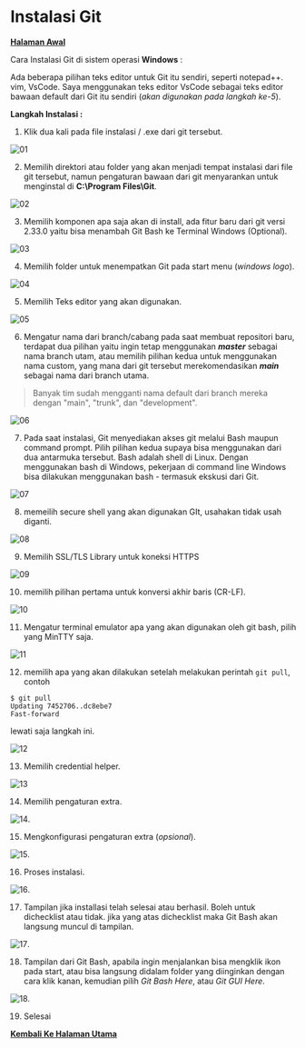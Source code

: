 # Instalasi Git

[**Halaman Awal**](README.md)

Cara Instalasi Git di sistem operasi **Windows** :

Ada beberapa pilihan teks editor untuk Git itu sendiri, seperti notepad++. vim, VsCode. Saya menggunakan teks editor VsCode sebagai teks editor bawaan default dari Git itu sendiri (_akan digunakan pada langkah ke-5_).

**Langkah Instalasi :**

1. Klik dua kali pada file instalasi / .exe dari git tersebut.

![01](img/01/install-01.jpg)

2. Memilih direktori atau folder yang akan menjadi tempat instalasi dari file git tersebut, namun pengaturan bawaan dari git menyarankan untuk menginstal di **C:\Program Files\Git**.

![02](img/01/install-02.jpg)

3. Memilih komponen apa saja akan di install, ada fitur baru dari git versi 2.33.0 yaitu bisa menambah Git Bash ke Terminal Windows (Optional).

![03](img/01/install-03.jpg)

4. Memilih folder untuk menempatkan Git pada start menu (_windows logo_).

![04](img/01/install-04.jpg)

5. Memilih Teks editor yang akan digunakan.

![05](img/01/install-05.jpg)

6. Mengatur nama dari branch/cabang pada saat membuat repositori baru, terdapat dua pilihan yaitu ingin tetap menggunakan **_master_** sebagai nama branch utam, atau memilih pilihan kedua untuk menggunakan nama custom, yang mana dari git tersebut merekomendasikan _**main**_ sebagai nama dari branch utama.
  > Banyak tim sudah mengganti nama default dari branch mereka dengan "main", "trunk", dan "development".

![06](img/01/install-06.jpg)

7. Pada saat instalasi, Git menyediakan akses git melalui Bash maupun command prompt. Pilih pilihan kedua supaya bisa menggunakan dari dua antarmuka tersebut. Bash adalah shell di Linux. Dengan menggunakan bash di Windows, pekerjaan di command line Windows bisa dilakukan menggunakan bash - termasuk ekskusi dari Git.

![07](img/01/install-07.jpg)

8. memeilih secure shell yang akan digunakan GIt, usahakan tidak usah diganti.

![08](img/01/install-08.jpg)

9. Memilih SSL/TLS Library untuk koneksi HTTPS

![09](img/01/install-09.jpg)

10. memilih pilihan pertama untuk konversi akhir baris (CR-LF).

![10](img/01/install-10.jpg)

11. Mengatur terminal emulator apa yang akan digunakan oleh git bash, pilih yang MinTTY saja.

![11](img/01/install-11.jpg)

12. memilih apa yang akan dilakukan setelah melakukan perintah `git pull`, contoh 
```
$ git pull
Updating 7452706..dc8ebe7
Fast-forward
```
lewati saja langkah ini.

![12](img/01/install-12.jpg)

13. Memilih credential helper.

![13](img/01/install-13.jpg)

14. Memilih pengaturan extra.

![14](img/01/install-14.jpg).

15. Mengkonfigurasi pengaturan extra (_opsional_).

![15](img/01/install-15.jpg).

16. Proses instalasi.

![16](img/01/install-16.jpg).

17. Tampilan jika installasi telah selesai atau berhasil. Boleh untuk dichecklist atau tidak. jika yang atas dichecklist maka Git Bash akan langsung muncul di tampilan.

![17](img/01/install-17.jpg).

18. Tampilan dari Git Bash, apabila ingin menjalankan bisa mengklik  ikon pada start, atau bisa langsung didalam folder yang diinginkan dengan cara klik kanan, kemudian pilih _Git Bash Here_, atau _Git GUI Here_.

![18](img/01/install-18.jpg).

19. Selesai

[**Kembali Ke Halaman Utama**](README.md)

